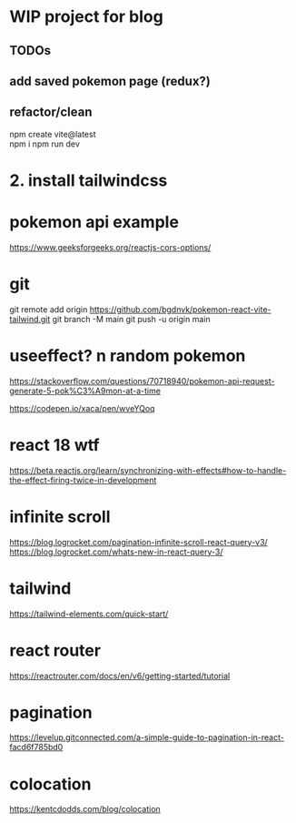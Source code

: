 # WIP project for blog
## TODOs
## add saved pokemon page (redux?)  
## refactor/clean



npm create vite@latest  
npm i
npm run dev

# 2. install tailwindcss


# pokemon api example
https://www.geeksforgeeks.org/reactjs-cors-options/

# git
git remote add origin https://github.com/bgdnvk/pokemon-react-vite-tailwind.git
git branch -M main
git push -u origin main

# useeffect? n random pokemon
https://stackoverflow.com/questions/70718940/pokemon-api-request-generate-5-pok%C3%A9mon-at-a-time

https://codepen.io/xaca/pen/wveYQoq

# react 18 wtf
https://beta.reactjs.org/learn/synchronizing-with-effects#how-to-handle-the-effect-firing-twice-in-development

# infinite scroll
https://blog.logrocket.com/pagination-infinite-scroll-react-query-v3/
https://blog.logrocket.com/whats-new-in-react-query-3/

# tailwind
https://tailwind-elements.com/quick-start/

# react router
https://reactrouter.com/docs/en/v6/getting-started/tutorial

# pagination
https://levelup.gitconnected.com/a-simple-guide-to-pagination-in-react-facd6f785bd0  

# colocation
https://kentcdodds.com/blog/colocation